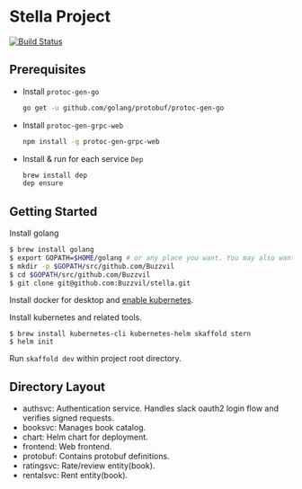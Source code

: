 # Stella Project

[![Build Status](https://cloud.drone.io/api/badges/Buzzvil/stella/status.svg)](https://cloud.drone.io/Buzzvil/stella)

## Prerequisites

- Install `protoc-gen-go`

  ```bash
  go get -u github.com/golang/protobuf/protoc-gen-go
  ```
- Install `protoc-gen-grpc-web`
  ```bash
  npm install -g protoc-gen-grpc-web
  ```
- Install & run for each service `Dep`
  ```bash
  brew install dep
  dep ensure
  ```

## Getting Started

Install golang

```bash
$ brew install golang
$ export GOPATH=$HOME/golang # or any place you want. You may also want to put that in .zshrc or .bashrc
$ mkdir -p $GOPATH/src/github.com/Buzzvil
$ cd $GOPATH/src/github.com/Buzzvil
$ git clone git@github.com:Buzzvil/stella.git
```

Install docker for desktop and [enable kubernetes](https://medium.com/containers-101/local-kubernetes-for-mac-minikube-vs-docker-desktop-f2789b3cad3a).

Install kubernetes and related tools.
```
$ brew install kubernetes-cli kubernetes-helm skaffold stern
$ helm init
```

Run `skaffold dev` within project root directory.

## Directory Layout

* authsvc: Authentication service. Handles slack oauth2 login flow and verifies signed requests.
* booksvc: Manages book catalog.
* chart: Helm chart for deployment.
* frontend: Web frontend.
* protobuf: Contains protobuf definitions.
* ratingsvc: Rate/review entity(book).
* rentalsvc: Rent entity(book).
